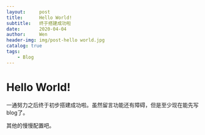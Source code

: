 ```yaml
---
layout:     post
title:      Hello World!
subtitle:   终于搭建成功啦
date:       2020-04-04
author:     Wen
header-img: img/post-hello world.jpg
catalog: true
tags:
    - Blog
---
```



# Hello World!

一通努力之后终于初步搭建成功啦。虽然留言功能还有障碍，但是至少现在能先写blog了。

其他的慢慢配置吧。
